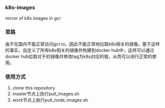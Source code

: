 ### k8s-images
mirror of k8s images in gcr

### 思路
由于在国内不能正常访问gcr.io，因此不能正常地拉取k8s相关的镜像。基于这样的事实，自定义了所有k8s相关的镜像并构建到docker hub中，这样可以通过docker hub拉取对于的镜像并修改tag为k8s对应的值，从而可以进行正常的使用。

### 使用方式
1. clone this repository
2. master节点上执行pull_images.sh 
3. work节点上执行pull_node_images.sh